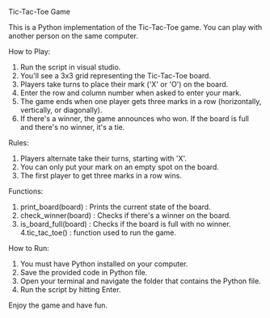 Tic-Tac-Toe Game

This is a Python implementation of the Tic-Tac-Toe game. You can play with another person on the same computer.

How to Play:
1. Run the script in visual studio.
2. You'll see a 3x3 grid representing the Tic-Tac-Toe board.
3. Players take turns to place their mark ('X' or 'O') on the board.
4. Enter the row and column number when asked to enter your mark.
5. The game ends when one player gets three marks in a row (horizontally, vertically, or diagonally).
6. If there's a winner, the game announces who won. If the board is full and there's no winner, it's a tie.

Rules:
1. Players alternate take their turns, starting with 'X'.
2. You can only put your mark on an empty spot on the board.
3. The first player to get three marks in a row wins.

Functions:
1. print_board(board) : Prints the current state of the board.
2. check_winner(board) : Checks if there's a winner on the board.
3. is_board_full(board) : Checks if the board is full with no winner.
4.tic_tac_toe() : function used to run the game.

How to Run:
1. You must have Python installed on your computer.
2. Save the provided code in Python file.
3. Open your terminal and navigate the folder that contains the Python file.
4. Run the script by hitting Enter.

Enjoy the game and have fun.
